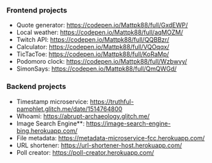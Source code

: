 ### Frontend projects
* Quote generator: https://codepen.io/Mattpk88/full/GxdEWP/
* Local weather: https://codepen.io/Mattpk88/full/aqMOZM/
* Twitch API: https://codepen.io/Mattpk88/full/QQBBzr/
* Calculator: https://codepen.io/Mattpk88/full/VQOqqx/
* TicTacToe: https://codepen.io/Mattpk88/full/KoRaMp/
* Podomoro clock: https://codepen.io/Mattpk88/full/Wzbwvy/
* SimonSays: https://codepen.io/Mattpk88/full/QmQWGd/

### Backend projects
* Timestamp microservice: https://truthful-pamphlet.glitch.me/date/1514764800
* Whoami: https://abrupt-archaeology.glitch.me/
* Image Search Engine**: https://image-search-engine-bing.herokuapp.com/
* File metadata: https://metadata-microservice-fcc.herokuapp.com/
* URL shortener: https://url-shortener-host.herokuapp.com/
* Poll creator: https://poll-creator.herokuapp.com/